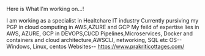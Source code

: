 Here is What I'm working on...!

I am working as a specialist in Healtchare IT industry
Currently pursiving my PGP in cloud computing in AWS,AZURE and GCP
My feild of expertise lies in AWS, AZURE, GCP in DEVOPS,CI/CD Pipelines,Microservices, Docker and containers and cloud architecture,AWSCLI, networking, SQL etc
OS-- Windows, Linux, centos
Websites-- https://www.prakriticottages.com/
